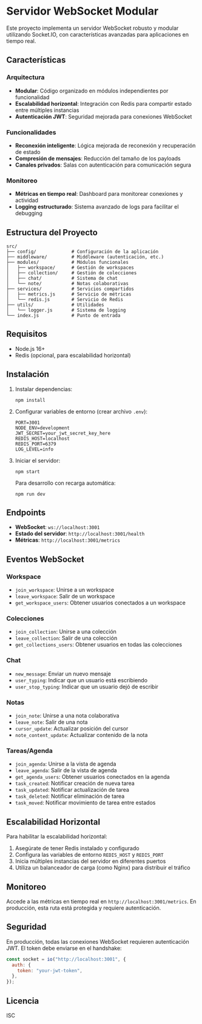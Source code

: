 # Servidor WebSocket Modular

Este proyecto implementa un servidor WebSocket robusto y modular utilizando Socket.IO, con características avanzadas para aplicaciones en tiempo real.

## Características

### Arquitectura

- **Modular**: Código organizado en módulos independientes por funcionalidad
- **Escalabilidad horizontal**: Integración con Redis para compartir estado entre múltiples instancias
- **Autenticación JWT**: Seguridad mejorada para conexiones WebSocket

### Funcionalidades

- **Reconexión inteligente**: Lógica mejorada de reconexión y recuperación de estado
- **Compresión de mensajes**: Reducción del tamaño de los payloads
- **Canales privados**: Salas con autenticación para comunicación segura

### Monitoreo

- **Métricas en tiempo real**: Dashboard para monitorear conexiones y actividad
- **Logging estructurado**: Sistema avanzado de logs para facilitar el debugging

## Estructura del Proyecto

```
src/
├── config/             # Configuración de la aplicación
├── middleware/         # Middleware (autenticación, etc.)
├── modules/            # Módulos funcionales
│   ├── workspace/      # Gestión de workspaces
│   ├── collection/     # Gestión de colecciones
│   ├── chat/           # Sistema de chat
│   └── note/           # Notas colaborativas
├── services/           # Servicios compartidos
│   ├── metrics.js      # Servicio de métricas
│   └── redis.js        # Servicio de Redis
├── utils/              # Utilidades
│   └── logger.js       # Sistema de logging
└── index.js            # Punto de entrada
```

## Requisitos

- Node.js 16+
- Redis (opcional, para escalabilidad horizontal)

## Instalación

1. Instalar dependencias:

   ```
   npm install
   ```

2. Configurar variables de entorno (crear archivo `.env`):

   ```
   PORT=3001
   NODE_ENV=development
   JWT_SECRET=your_jwt_secret_key_here
   REDIS_HOST=localhost
   REDIS_PORT=6379
   LOG_LEVEL=info
   ```

3. Iniciar el servidor:

   ```
   npm start
   ```

   Para desarrollo con recarga automática:

   ```
   npm run dev
   ```

## Endpoints

- **WebSocket**: `ws://localhost:3001`
- **Estado del servidor**: `http://localhost:3001/health`
- **Métricas**: `http://localhost:3001/metrics`

## Eventos WebSocket

### Workspace

- `join_workspace`: Unirse a un workspace
- `leave_workspace`: Salir de un workspace
- `get_workspace_users`: Obtener usuarios conectados a un workspace

### Colecciones

- `join_collection`: Unirse a una colección
- `leave_collection`: Salir de una colección
- `get_collections_users`: Obtener usuarios en todas las colecciones

### Chat

- `new_message`: Enviar un nuevo mensaje
- `user_typing`: Indicar que un usuario está escribiendo
- `user_stop_typing`: Indicar que un usuario dejó de escribir

### Notas

- `join_note`: Unirse a una nota colaborativa
- `leave_note`: Salir de una nota
- `cursor_update`: Actualizar posición del cursor
- `note_content_update`: Actualizar contenido de la nota

### Tareas/Agenda

- `join_agenda`: Unirse a la vista de agenda
- `leave_agenda`: Salir de la vista de agenda
- `get_agenda_users`: Obtener usuarios conectados en la agenda
- `task_created`: Notificar creación de nueva tarea
- `task_updated`: Notificar actualización de tarea
- `task_deleted`: Notificar eliminación de tarea
- `task_moved`: Notificar movimiento de tarea entre estados

## Escalabilidad Horizontal

Para habilitar la escalabilidad horizontal:

1. Asegúrate de tener Redis instalado y configurado
2. Configura las variables de entorno `REDIS_HOST` y `REDIS_PORT`
3. Inicia múltiples instancias del servidor en diferentes puertos
4. Utiliza un balanceador de carga (como Nginx) para distribuir el tráfico

## Monitoreo

Accede a las métricas en tiempo real en `http://localhost:3001/metrics`. En producción, esta ruta está protegida y requiere autenticación.

## Seguridad

En producción, todas las conexiones WebSocket requieren autenticación JWT. El token debe enviarse en el handshake:

```javascript
const socket = io("http://localhost:3001", {
  auth: {
    token: "your-jwt-token",
  },
});
```

## Licencia

ISC
